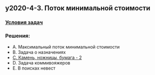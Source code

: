 ## y2020-4-3. Поток минимальной стоимости

### [Условия задач](Problems.pdf)

### Решения:

- A. Максимальный поток минимальной стоимости
- B. Задача о назначениях
- [C. Камень, ножницы, бумага - 2](src/C.cpp)
- D. Задача коммивояжеров
- E. В поисках невест
